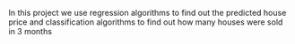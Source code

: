 In this project we use regression algorithms to find out the predicted house price and classification algorithms to find out how  many houses were sold in 3 months
